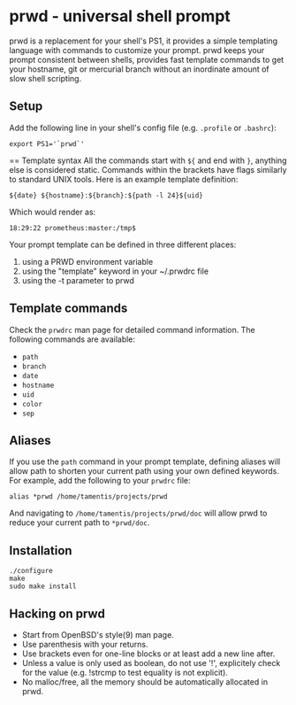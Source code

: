 # prwd - universal shell prompt

prwd is a replacement for your shell's PS1, it provides a simple templating
language with commands to customize your prompt.  prwd keeps your prompt
consistent between shells, provides fast template commands to get your
hostname, git or mercurial branch without an inordinate amount of slow shell
scripting.

## Setup
Add the following line in your shell's config file (e.g. `.profile` or `.bashrc`):

    export PS1='`prwd`'

== Template syntax
All the commands start with `${` and end with `}`, anything else is considered
static.  Commands within the brackets have flags similarly to standard UNIX
tools.  Here is an example template definition:

    ${date} ${hostname}:${branch}:${path -l 24}${uid}

Which would render as:

    18:29:22 prometheus:master:/tmp$

Your prompt template can be defined in three different places:
 1. using a PRWD environment variable
 2. using the "template" keyword in your ~/.prwdrc file
 3. using the -t parameter to prwd

## Template commands
Check the `prwdrc` man page for detailed command information.  The following
commands are available:
 - `path`
 - `branch`
 - `date`
 - `hostname`
 - `uid`
 - `color`
 - `sep`

## Aliases
If you use the `path` command in your prompt template, defining aliases will
allow path to shorten your current path using your own defined keywords.  For
example, add the following to your `prwdrc` file:

    alias *prwd /home/tamentis/projects/prwd

And navigating to `/home/tamentis/projects/prwd/doc` will allow prwd to reduce
your current path to `*prwd/doc`.

## Installation

    ./configure
    make
    sudo make install

## Hacking on prwd
 - Start from OpenBSD's style(9) man page.
 - Use parenthesis with your returns.
 - Use brackets even for one-line blocks or at least add a new line after.
 - Unless a value is only used as boolean, do not use '!', explicitely check
   for the value (e.g. !strcmp to test equality is not explicit).
 - No malloc/free, all the memory should be automatically allocated in prwd.
